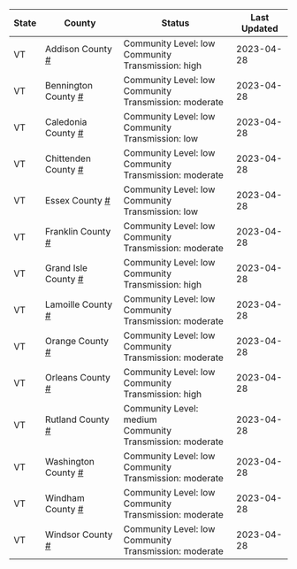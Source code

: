 State | County | Status | Last Updated
--- | --- | --- | --- 
VT | Addison County <a href="#addison_county">#</a> | <a name="addison_county"></a>Community Level: low<br/>Community Transmission: high | 2023-04-28
VT | Bennington County <a href="#bennington_county">#</a> | <a name="bennington_county"></a>Community Level: low<br/>Community Transmission: moderate | 2023-04-28
VT | Caledonia County <a href="#caledonia_county">#</a> | <a name="caledonia_county"></a>Community Level: low<br/>Community Transmission: low | 2023-04-28
VT | Chittenden County <a href="#chittenden_county">#</a> | <a name="chittenden_county"></a>Community Level: low<br/>Community Transmission: moderate | 2023-04-28
VT | Essex County <a href="#essex_county">#</a> | <a name="essex_county"></a>Community Level: low<br/>Community Transmission: low | 2023-04-28
VT | Franklin County <a href="#franklin_county">#</a> | <a name="franklin_county"></a>Community Level: low<br/>Community Transmission: moderate | 2023-04-28
VT | Grand Isle County <a href="#grand_isle_county">#</a> | <a name="grand_isle_county"></a>Community Level: low<br/>Community Transmission: high | 2023-04-28
VT | Lamoille County <a href="#lamoille_county">#</a> | <a name="lamoille_county"></a>Community Level: low<br/>Community Transmission: moderate | 2023-04-28
VT | Orange County <a href="#orange_county">#</a> | <a name="orange_county"></a>Community Level: low<br/>Community Transmission: moderate | 2023-04-28
VT | Orleans County <a href="#orleans_county">#</a> | <a name="orleans_county"></a>Community Level: low<br/>Community Transmission: high | 2023-04-28
VT | Rutland County <a href="#rutland_county">#</a> | <a name="rutland_county"></a>Community Level: medium<br/>Community Transmission: moderate | 2023-04-28
VT | Washington County <a href="#washington_county">#</a> | <a name="washington_county"></a>Community Level: low<br/>Community Transmission: moderate | 2023-04-28
VT | Windham County <a href="#windham_county">#</a> | <a name="windham_county"></a>Community Level: low<br/>Community Transmission: moderate | 2023-04-28
VT | Windsor County <a href="#windsor_county">#</a> | <a name="windsor_county"></a>Community Level: low<br/>Community Transmission: moderate | 2023-04-28
